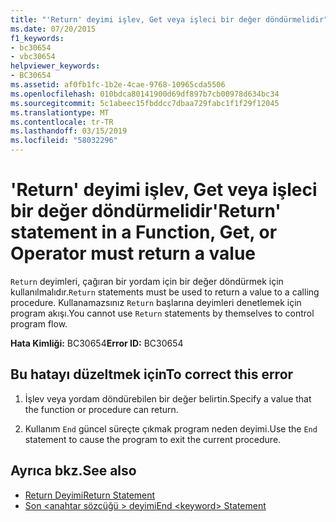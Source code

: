 ```yaml
---
title: "'Return' deyimi işlev, Get veya işleci bir değer döndürmelidir"
ms.date: 07/20/2015
f1_keywords:
- bc30654
- vbc30654
helpviewer_keywords:
- BC30654
ms.assetid: af0fb1fc-1b2e-4cae-9768-10965cda5506
ms.openlocfilehash: 010bdca80141900d69df897b7cb00978d634bc34
ms.sourcegitcommit: 5c1abeec15fbddcc7dbaa729fabc1f1f29f12045
ms.translationtype: MT
ms.contentlocale: tr-TR
ms.lasthandoff: 03/15/2019
ms.locfileid: "58032296"
---
```

# <a name="return-statement-in-a-function-get-or-operator-must-return-a-value"></a><span data-ttu-id="98dac-102">'Return' deyimi işlev, Get veya işleci bir değer döndürmelidir</span><span class="sxs-lookup"><span data-stu-id="98dac-102">'Return' statement in a Function, Get, or Operator must return a value</span></span>
<span data-ttu-id="98dac-103">`Return` deyimleri, çağıran bir yordam için bir değer döndürmek için kullanılmalıdır.</span><span class="sxs-lookup"><span data-stu-id="98dac-103">`Return` statements must be used to return a value to a calling procedure.</span></span> <span data-ttu-id="98dac-104">Kullanamazsınız `Return` başlarına deyimleri denetlemek için program akışı.</span><span class="sxs-lookup"><span data-stu-id="98dac-104">You cannot use `Return` statements by themselves to control program flow.</span></span>  
  
 <span data-ttu-id="98dac-105">**Hata Kimliği:** BC30654</span><span class="sxs-lookup"><span data-stu-id="98dac-105">**Error ID:** BC30654</span></span>  
  
## <a name="to-correct-this-error"></a><span data-ttu-id="98dac-106">Bu hatayı düzeltmek için</span><span class="sxs-lookup"><span data-stu-id="98dac-106">To correct this error</span></span>  
  
1.  <span data-ttu-id="98dac-107">İşlev veya yordam döndürebilen bir değer belirtin.</span><span class="sxs-lookup"><span data-stu-id="98dac-107">Specify a value that the function or procedure can return.</span></span>  
  
2.  <span data-ttu-id="98dac-108">Kullanım `End` güncel süreçte çıkmak program neden deyimi.</span><span class="sxs-lookup"><span data-stu-id="98dac-108">Use the `End` statement to cause the program to exit the current procedure.</span></span>  
  
## <a name="see-also"></a><span data-ttu-id="98dac-109">Ayrıca bkz.</span><span class="sxs-lookup"><span data-stu-id="98dac-109">See also</span></span>

- [<span data-ttu-id="98dac-110">Return Deyimi</span><span class="sxs-lookup"><span data-stu-id="98dac-110">Return Statement</span></span>](../../visual-basic/language-reference/statements/return-statement.md)
- [<span data-ttu-id="98dac-111">Son \<anahtar sözcüğü > deyimi</span><span class="sxs-lookup"><span data-stu-id="98dac-111">End \<keyword> Statement</span></span>](../../visual-basic/language-reference/statements/end-keyword-statement.md)
